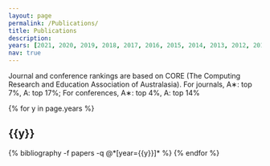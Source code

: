 ```yaml
---
layout: page
permalink: /Publications/
title: Publications
description: 
years: [2021, 2020, 2019, 2018, 2017, 2016, 2015, 2014, 2013, 2012, 2011]
nav: true
---
```


Journal and conference rankings are based on CORE (The Computing Research and Education Association of Australasia).
For journals, A∗: top 7%, A: top 17%; For conferences, A∗: top 4%, A: top 14%


<div class="publications">

{% for y in page.years %}
  <h2 class="year">{{y}}</h2>
  {% bibliography -f papers -q @*[year={{y}}]* %}
{% endfor %}

</div>
